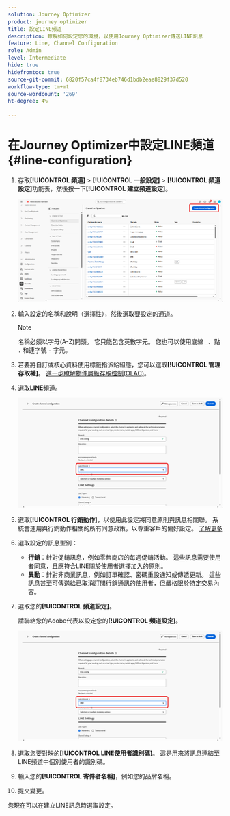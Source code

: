 ```yaml
---
solution: Journey Optimizer
product: journey optimizer
title: 設定LINE頻道
description: 瞭解如何設定您的環境，以使用Journey Optimizer傳送LINE訊息
feature: Line, Channel Configuration
role: Admin
level: Intermediate
hide: true
hidefromtoc: true
source-git-commit: 6820f57ca4f8734eb746d1bdb2eae8829f37d520
workflow-type: tm+mt
source-wordcount: '269'
ht-degree: 4%

---
```


# 在Journey Optimizer中設定LINE頻道 {#line-configuration}

1. 存取&#x200B;**[!UICONTROL 頻道]** > **[!UICONTROL 一般設定]** > **[!UICONTROL 頻道設定]**&#x200B;功能表，然後按一下&#x200B;**[!UICONTROL 建立頻道設定]**。

   ![](assets/line-config-1.png)

1. 輸入設定的名稱和說明（選擇性），然後選取要設定的通道。

   >[!NOTE]
   >
   > 名稱必須以字母(A-Z)開頭。 它只能包含英數字元。 您也可以使用底線 `_`、點 `.` 和連字號 `-` 字元。

1. 若要將自訂或核心資料使用標籤指派給組態，您可以選取&#x200B;**[!UICONTROL 管理存取權]**。 [進一步瞭解物件層級存取控制(OLAC)](../administration/object-based-access.md)。

1. 選取&#x200B;**LINE**&#x200B;頻道。

   ![](assets/line-config-2.png)

1. 選取&#x200B;**[!UICONTROL 行銷動作]**，以使用此設定將同意原則與訊息相關聯。 系統會運用與行銷動作相關的所有同意政策，以尊重客戶的偏好設定。 [了解更多](../action/consent.md#surface-marketing-actions)

1. 選取設定的訊息型別：

   * **行銷**：針對促銷訊息，例如零售商店的每週促銷活動。 這些訊息需要使用者同意，且應符合LINE關於使用者選擇加入的原則。
   * **異動**：針對非商業訊息，例如訂單確認、密碼重設通知或傳遞更新。 這些訊息甚至可傳送給已取消訂閱行銷通訊的使用者，但嚴格限於特定交易內容。

1. 選取您的&#x200B;**[!UICONTROL 頻道設定]**。

   請聯絡您的Adobe代表以設定您的&#x200B;**[!UICONTROL 頻道設定]**。

   ![](assets/line-config-2.png)

1. 選取您要對映的&#x200B;**[!UICONTROL LINE使用者識別碼]**。 這是用來將訊息連結至LINE頻道中個別使用者的識別碼。

1. 輸入您的&#x200B;**[!UICONTROL 寄件者名稱]**，例如您的品牌名稱。

1. 提交變更。

您現在可以在建立LINE訊息時選取設定。
